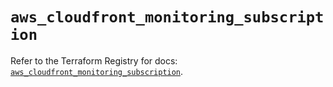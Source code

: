 # `aws_cloudfront_monitoring_subscription`

Refer to the Terraform Registry for docs: [`aws_cloudfront_monitoring_subscription`](https://registry.terraform.io/providers/hashicorp/aws/6.2.0/docs/resources/cloudfront_monitoring_subscription).
